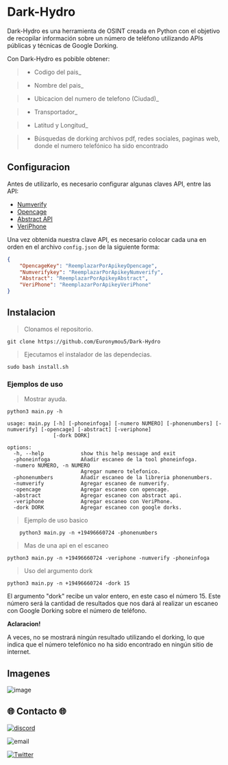 # Dark-Hydro

Dark-Hydro es una herramienta de OSINT creada en Python con el objetivo de recopilar información sobre un número de teléfono utilizando APIs públicas y técnicas de Google Dorking.

Con Dark-Hydro es pobible obtener:

>- Codigo del pais_

> - Nombre del pais_

>- Ubicacion del numero de telefono (Ciudad)_

> - Transportador_

>- Latitud y Longitud_

>- Búsquedas de dorking archivos pdf, redes sociales, paginas web, donde el numero telefónico ha sido encontrado

## Configuracion

Antes de utilizarlo, es necesario configurar algunas claves API, entre las API:

- [Numverify](https://numverify.com)
- [Opencage](https://opencagedata.com)
- [Abstract API](https://www.abstractapi.com/api/phone-validation-api)
- [VeriPhone](https://veriphone.io)

Una vez obtenida nuestra clave API, es necesario colocar cada una en orden en el archivo `config.json` de la siguiente forma:

```json
{
    "OpencageKey": "ReemplazarPorApikeyOpencage",
    "Numverifykey": "ReemplazarPorApikeyNumverify",
    "Abstract": "ReemplazarPorApikeyAbstract",
    "VeriPhone": "ReemplazarPorApikeyVeriPhone"
}
```
## Instalacion

> Clonamos el repositorio.
````
git clone https://github.com/Euronymou5/Dark-Hydro
````

> Ejecutamos el instalador de las dependecias.
```
sudo bash install.sh
```

### Ejemplos de uso

> Mostrar ayuda.

```
python3 main.py -h
```
```
usage: main.py [-h] [-phoneinfoga] [-numero NUMERO] [-phonenumbers] [-numverify] [-opencage] [-abstract] [-veriphone]
               [-dork DORK]

options:
  -h, --help            show this help message and exit
  -phoneinfoga          Añadir escaneo de la tool phoneinfoga.
  -numero NUMERO, -n NUMERO
                        Agregar numero telefonico.
  -phonenumbers         Añadir escaneo de la libreria phonenumbers.
  -numverify            Agregar escaneo de numverify.
  -opencage             Agregar escaneo con opencage.
  -abstract             Agregar escaneo con abstract api.
  -veriphone            Agregar escaneo con VeriPhone.
  -dork DORK            Agregar escaneo con google dorks.
```


> Ejemplo de uso basico
```
    python3 main.py -n +19496660724 -phonenumbers
```
>Mas de una api en el escaneo
```
python3 main.py -n +19496660724 -veriphone -numverify -phoneinfoga
```
> Uso del argumento dork
```
python3 main.py -n +19496660724 -dork 15
```
El argumento "dork" recibe un valor entero, en este caso el número 15. Este número será la cantidad de resultados que nos dará al realizar un escaneo con Google Dorking sobre el número de teléfono.

**Aclaracion!**

A veces, no se mostrará ningún resultado utilizando el dorking, lo que indica que el número telefónico no ha sido encontrado en ningún sitio de internet.

## Imagenes

![image](https://github.com/Euronymou5/Dark-Hydro/assets/85043356/029821e2-db56-40a8-b7ea-d1c83c7a30e5)


## :globe_with_meridians: Contacto :globe_with_meridians:
[![discord](https://img.shields.io/badge/Discord-euronymou5-a?style=plastic&logo=discord&logoColor=white&labelColor=black&color=7289DA)](https://discord.com/users/452720652500205579)

![email](https://img.shields.io/badge/ProtonMail-mr.euron%40proton.me-a?style=plastic&logo=protonmail&logoColor=white&labelColor=black&color=8B89CC)

[![Twitter](https://img.shields.io/badge/Twitter-@Euronymou51-a?style=plastic&logo=twitter&logoColor=white&labelColor=black&color=1DA1F2)](https://twitter.com/Euronymou51)
